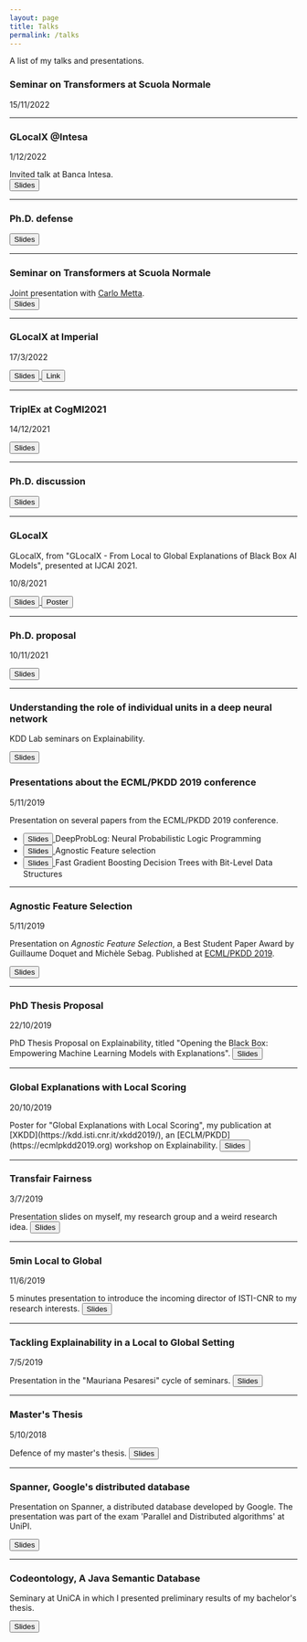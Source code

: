 ```yaml
---
layout: page
title: Talks
permalink: /talks
---
```


A list of my talks and presentations.



### Seminar on Transformers at Scuola Normale
<p class='date'>15/11/2022</p>

---

### GLocalX @Intesa
<p class='date'>1/12/2022</p>
Invited talk at Banca Intesa.<br>
<a class='slides' href='https://docs.google.com/presentation/d/10cpWMltKTPK_8c2vbvBWZH_vHYK_VF0QvNN-gmIOQbU/edit?usp=sharing'>
<button class="ui button slides">
  Slides
</button>
</a>

---

### Ph.D. defense
<a class='slides' href='https://docs.google.com/presentation/d/1wd57LGu7BJ8qI54c3Gzs1A9EMHRUQg2nU47wdGl0H9I/edit?usp=sharing'>
<button class="ui button slides">
  Slides
</button>
</a>

---

### Seminar on Transformers at Scuola Normale
Joint presentation with [Carlo Metta](https://www.linkedin.com/in/carlo-metta-406194192/).<br>
<a class='slides' href='https://docs.google.com/presentation/d/1eP8BEH7GOPMO1kHNL9mu1meVy-mRPRZLhf1KwlwHxFs/edit?usp=sharing'>
<button class="ui button slides">
  Slides
</button>
</a>

---

### GLocalX at Imperial
<p class='date'>17/3/2022</p>
<a class='slides' href='https://docs.google.com/presentation/d/10jkZpy4jT1R1VXsriGEyXHJa8I_IM5HVX3RKJApuMBQ/edit?usp=sharing'>
<button class="ui button slides">
  Slides
</button>
</a>
<a class='slides' href='http://xaiseminars.doc.ic.ac.uk/'>
<button class="ui button slides">
  Link
</button>
</a>

---

### TriplEx at CogMI2021
<p class='date'>14/12/2021</p>
<a class='slides' href='https://docs.google.com/presentation/d/13VpHcMqN7FHv-tGDULCTfd-KArEBzk8ylzu5LD_0xf0/edit?usp=sharing'>
<button class="ui button slides">
  Slides
</button>
</a>

---

### Ph.D. discussion

<a class='slides' href='https://docs.google.com/presentation/d/1tix8D_8KHAoeFuqFRff5yAsDr2oMCkplVHWbLTmIVUg/edit?usp=sharing'>
<button class="ui button slides">
  Slides
</button>
</a>

---


### GLocalX
GLocalX, from "GLocalX - From Local to Global Explanations of Black Box AI Models", presented at IJCAI 2021.
<p class='date'>10/8/2021</p>
<a class='slides' href='https://docs.google.com/presentation/d/1NtdHVafSCWHok7vgkGQnTIEmnQIBSrC5baV8xhBPgIQ/edit?usp=sharing'>
<button class="ui button slides">
  Slides
</button>
</a>
<a class='slides' href='https://drive.google.com/file/d/1WUf9hnSFbVG1wISIt1DFKwb_OSOJ6iMa/view?usp=sharing'>
<button class="ui button slides">
  Poster
</button>
</a>

---

### Ph.D. proposal
<p class='date'>10/11/2021</p>
<a class='slides' href='https://docs.google.com/presentation/d/1XcUoK3efHUsFZzzVY8Khgymi-IHAN0kEgxAgX_n_kYA/edit?usp=sharing'>
<button class="ui button slides">
  Slides
</button>
</a>

---

### Understanding the role of individual units in a deep neural network
KDD Lab seminars on Explainability.

<a class='slides' href='https://docs.google.com/presentation/d/1m9QVj-SY_PCCqiXwnf8Gas1HsFlCB_be6b-_kiHmj2w/edit?usp=sharing'>
<button class="ui button slides">
  Slides
</button>
</a>

### Presentations about the ECML/PKDD 2019 conference

<p class='date'>5/11/2019</p>

Presentation on several papers from the ECML/PKDD 2019 conference.

- <a class='slides' href='https://docs.google.com/presentation/d/11D0b5lZh-0l6OnsDZ1-KTr4x_PkzoNGAjmBAjpblppg/edit?usp=sharing'>
	<button class="ui button slides">
	  Slides
	</button>
	</a>
	DeepProbLog: Neural Probabilistic Logic Programming
- <a class='slides' href='https://docs.google.com/presentation/d/1eARAdrzr9ymT5JQ6kdmrXjqmGWZVe2hSfxFKyE_yoJw/edit?usp=sharing'>
	<button class="ui button slides">
	  Slides
	</button>
	</a>
	Agnostic Feature selection
- <a class='slides' href='https://docs.google.com/presentation/d/15ggVR0J3p7n5hd0PO-SfZT0X7MoZyh-fvHpCoc1ExDM/edit?usp=sharing'>
	<button class="ui button slides">
	  Slides
	</button>
	</a>
	Fast Gradient Boosting Decision Trees with Bit-Level Data Structures

* * *

### Agnostic Feature Selection
<p class='date'>5/11/2019</p>

Presentation on _Agnostic Feature Selection_, a Best Student Paper Award by Guillaume Doquet and Michèle Sebag. Published at [ECML/PKDD 2019](https://ecmlpkdd2019.org).

<a class='slides' href='https://docs.google.com/presentation/d/1eARAdrzr9ymT5JQ6kdmrXjqmGWZVe2hSfxFKyE_yoJw/edit?usp=sharing'>
	<button class="ui button slides">
	  Slides
	</button>
</a>

---
### PhD Thesis Proposal
<p class='date'>22/10/2019</p>
PhD Thesis Proposal on Explainability, titled "Opening the Black Box: Empowering Machine Learning Models with Explanations".

<a class='slides' href='https://docs.google.com/presentation/d/1PuZkmpWWNnCdJgjJ82-niZ08xXeMIRPKpxTm8YuuVL0/edit?usp=sharing'>
	<button class="ui button slides">
	  Slides
	</button>
</a>

---
### Global Explanations with Local Scoring
<p class='date'>20/10/2019</p>
Poster for "Global Explanations with Local Scoring", my publication at [XKDD](https://kdd.isti.cnr.it/xkdd2019/), an [ECLM/PKDD](https://ecmlpkdd2019.org) workshop on Explainability.

<a class='slides' href='https://drive.google.com/file/d/1YlYNMG0eUmWR3loFOOX3OQ4PMct0gdyr/view?usp=sharing'>
	<button class="ui button slides">
	  Slides
	</button>
</a>

---
### Transfair Fairness
<p class='date'>3/7/2019</p>
Presentation slides on myself, my research group and a weird research idea.

<a class='slides' href='https://docs.google.com/presentation/d/1Zb0rtexSW-KImX6sHAxCHPcTjfrFgXF31B0CGWx7fvI/edit?usp=sharing'>
	<button class="ui button slides">
	  Slides
	</button>
</a>

---
### 5min Local to Global
<p class='date'>11/6/2019</p>
5 minutes presentation to introduce the incoming director of ISTI-CNR to my research interests.

<a class='slides' href='https://docs.google.com/presentation/d/11fH0gkCEWPvSgsyaVaibMlsC0sftlD89TitaZQvtUMg/edit?usp=sharing'>
	<button class="ui button slides">
	  Slides
	</button>
</a>

---
### Tackling Explainability in a Local to Global Setting
<p class='date'>7/5/2019</p>
Presentation in the "Mauriana Pesaresi" cycle of seminars.

<a class='slides' href='https://docs.google.com/presentation/d/1rd9BKbEVtdYfJm-TWdOpipRre61tqbcucCN73cOmrUM/edit?usp=sharing'>
	<button class="ui button slides">
	  Slides
	</button>
</a>

---
### Master's Thesis
<p class='date'>5/10/2018</p>
Defence of my master's thesis.

<a class='slides' href='https://docs.google.com/presentation/d/1X8dr-IOOfAGBDoaHTuZgc3PokiA3vpZdhFIXb1uURGE/edit?usp=sharing'>
	<button class="ui button slides">
	  Slides
	</button>
</a>

---
### Spanner, Google's distributed database
Presentation on Spanner, a distributed database developed by Google. The presentation was part of the exam 'Parallel and Distributed algorithms' at UniPI.

<a class='slides' href='https://docs.google.com/presentation/d/1qwoQ3Qc2LfdQsL7-aa85oP-bZUiKOSp3no4su24Fas8/edit?usp=sharing'>
	<button class="ui button slides">
	  Slides
	</button>
</a>

---
### Codeontology, A Java Semantic Database
Seminary at UniCA in which I presented preliminary results of my bachelor's thesis.

<a class='slides' href='https://docs.google.com/presentation/d/1b4LixKSVCRfjRgoz72OqROIUG4hiBElqu9MQ_K0W8QU/edit?usp=sharing'>
	<button class="ui button slides">
	  Slides
	</button>
</a>